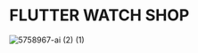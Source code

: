 # FLUTTER WATCH SHOP

![5758967-ai (2) (1)](https://user-images.githubusercontent.com/72684684/130432167-9d03e0f8-a117-4b32-868a-0f77bdddc438.png)


